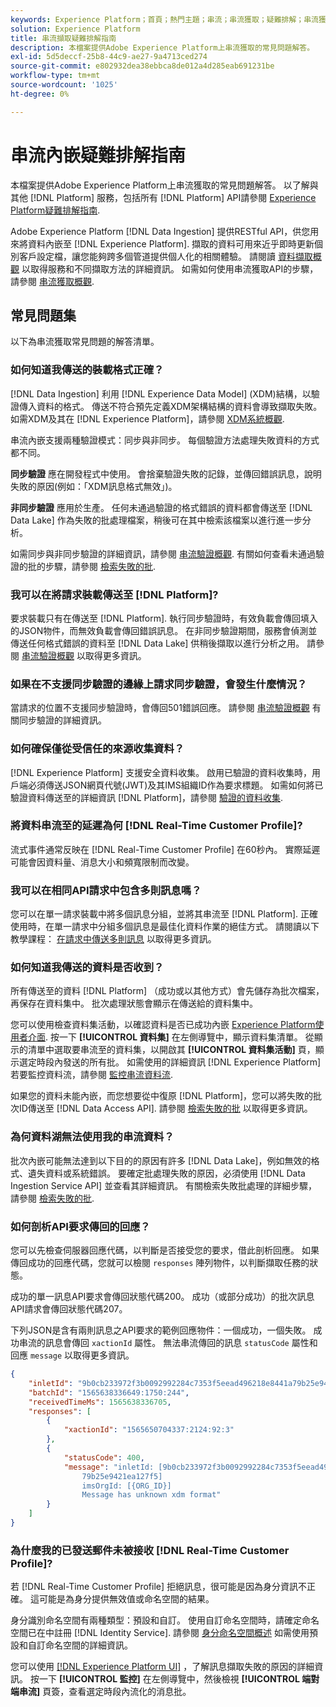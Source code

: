 ```yaml
---
keywords: Experience Platform；首頁；熱門主題；串流；串流獲取；疑難排解；串流獲取疑難排解；串流獲取常見問題集；faq;
solution: Experience Platform
title: 串流擷取疑難排解指南
description: 本檔案提供Adobe Experience Platform上串流獲取的常見問題解答。
exl-id: 5d5deccf-25b8-44c9-ae27-9a4713ced274
source-git-commit: e802932dea38ebbca8de012a4d285eab691231be
workflow-type: tm+mt
source-wordcount: '1025'
ht-degree: 0%

---
```


# 串流內嵌疑難排解指南

本檔案提供Adobe Experience Platform上串流獲取的常見問題解答。 以了解與其他 [!DNL Platform] 服務，包括所有 [!DNL Platform] API請參閱 [Experience Platform疑難排解指南](../../landing/troubleshooting.md).

Adobe Experience Platform [!DNL Data Ingestion] 提供RESTful API，供您用來將資料內嵌至 [!DNL Experience Platform]. 擷取的資料可用來近乎即時更新個別客戶設定檔，讓您能夠跨多個管道提供個人化的相關體驗。 請閱讀 [資料擷取概觀](../home.md) 以取得服務和不同擷取方法的詳細資訊。 如需如何使用串流獲取API的步驟，請參閱 [串流獲取概觀](../streaming-ingestion/overview.md).

## 常見問題集

以下為串流獲取常見問題的解答清單。

### 如何知道我傳送的裝載格式正確？

[!DNL Data Ingestion] 利用 [!DNL Experience Data Model] (XDM)結構，以驗證傳入資料的格式。 傳送不符合預先定義XDM架構結構的資料會導致擷取失敗。 如需XDM及其在 [!DNL Experience Platform]，請參閱 [XDM系統概觀](../../xdm/home.md).

串流內嵌支援兩種驗證模式：同步與非同步。 每個驗證方法處理失敗資料的方式都不同。

**同步驗證** 應在開發程式中使用。 會捨棄驗證失敗的記錄，並傳回錯誤訊息，說明失敗的原因(例如：「XDM訊息格式無效」)。

**非同步驗證** 應用於生產。 任何未通過驗證的格式錯誤的資料都會傳送至 [!DNL Data Lake] 作為失敗的批處理檔案，稍後可在其中檢索該檔案以進行進一步分析。

如需同步與非同步驗證的詳細資訊，請參閱 [串流驗證概觀](../quality/streaming-validation.md). 有關如何查看未通過驗證的批的步驟，請參閱 [檢索失敗的批](../quality/retrieve-failed-batches.md).

### 我可以在將請求裝載傳送至 [!DNL Platform]?

要求裝載只有在傳送至 [!DNL Platform]. 執行同步驗證時，有效負載會傳回填入的JSON物件，而無效負載會傳回錯誤訊息。 在非同步驗證期間，服務會偵測並傳送任何格式錯誤的資料至 [!DNL Data Lake] 供稍後擷取以進行分析之用。 請參閱 [串流驗證概觀](../quality/streaming-validation.md) 以取得更多資訊。

### 如果在不支援同步驗證的邊緣上請求同步驗證，會發生什麼情況？

當請求的位置不支援同步驗證時，會傳回501錯誤回應。 請參閱 [串流驗證概觀](../quality/streaming-validation.md) 有關同步驗證的詳細資訊。

### 如何確保僅從受信任的來源收集資料？

[!DNL Experience Platform] 支援安全資料收集。 啟用已驗證的資料收集時，用戶端必須傳送JSON網頁代號(JWT)及其IMS組織ID作為要求標題。 如需如何將已驗證資料傳送至的詳細資訊 [!DNL Platform]，請參閱 [驗證的資料收集](../tutorials/create-authenticated-streaming-connection.md).

### 將資料串流至的延遲為何 [!DNL Real-Time Customer Profile]?

流式事件通常反映在 [!DNL Real-Time Customer Profile] 在60秒內。 實際延遲可能會因資料量、消息大小和頻寬限制而改變。

### 我可以在相同API請求中包含多則訊息嗎？

您可以在單一請求裝載中將多個訊息分組，並將其串流至 [!DNL Platform]. 正確使用時，在單一請求中分組多個訊息是最佳化資料作業的絕佳方式。 請閱讀以下教學課程： [在請求中傳送多則訊息](../tutorials/streaming-multiple-messages.md) 以取得更多資訊。

### 如何知道我傳送的資料是否收到？

所有傳送至的資料 [!DNL Platform] （成功或以其他方式）會先儲存為批次檔案，再保存在資料集中。 批次處理狀態會顯示在傳送給的資料集中。

您可以使用檢查資料集活動，以確認資料是否已成功內嵌 [Experience Platform使用者介面](https://platform.adobe.com). 按一下 **[!UICONTROL 資料集]** 在左側導覽中，顯示資料集清單。 從顯示的清單中選取要串流至的資料集，以開啟其 **[!UICONTROL 資料集活動]** 頁，顯示選定時段內發送的所有批。 如需使用的詳細資訊 [!DNL Experience Platform] 若要監控資料流，請參閱 [監控串流資料流](../quality/monitor-data-ingestion.md).

如果您的資料未能內嵌，而您想要從中復原 [!DNL Platform]，您可以將失敗的批次ID傳送至 [!DNL Data Access API]. 請參閱 [檢索失敗的批](../quality/retrieve-failed-batches.md) 以取得更多資訊。

### 為何資料湖無法使用我的串流資料？

批次內嵌可能無法達到以下目的的原因有許多 [!DNL Data Lake]，例如無效的格式、遺失資料或系統錯誤。 要確定批處理失敗的原因，必須使用 [!DNL Data Ingestion Service API] 並查看其詳細資訊。 有關檢索失敗批處理的詳細步驟，請參閱 [檢索失敗的批](../quality/retrieve-failed-batches.md).

### 如何剖析API要求傳回的回應？

您可以先檢查伺服器回應代碼，以判斷是否接受您的要求，借此剖析回應。 如果傳回成功的回應代碼，您就可以檢閱 `responses` 陣列物件，以判斷擷取任務的狀態。

成功的單一訊息API要求會傳回狀態代碼200。 成功（或部分成功）的批次訊息API請求會傳回狀態代碼207。

下列JSON是含有兩則訊息之API要求的範例回應物件：一個成功，一個失敗。 成功串流的訊息會傳回 `xactionId` 屬性。 無法串流傳回的訊息 `statusCode` 屬性和回應 `message` 以取得更多資訊。

```JSON
{
    "inletId": "9b0cb233972f3b0092992284c7353f5eead496218e8441a79b25e9421ea127f5",
    "batchId": "1565638336649:1750:244",
    "receivedTimeMs": 1565638336705,
    "responses": [
        {
            "xactionId": "1565650704337:2124:92:3"
        },
        {
            "statusCode": 400,
            "message": "inletId: [9b0cb233972f3b0092992284c7353f5eead496218e8441a
                79b25e9421ea127f5] 
                imsOrgId: [{ORG_ID}] 
                Message has unknown xdm format"
        }
    ]
}
```

### 為什麼我的已發送郵件未被接收 [!DNL Real-Time Customer Profile]?

若 [!DNL Real-Time Customer Profile] 拒絕訊息，很可能是因為身分資訊不正確。 這可能是為身分提供無效值或命名空間的結果。

身分識別命名空間有兩種類型：預設和自訂。 使用自訂命名空間時，請確定命名空間已在中註冊 [!DNL Identity Service]. 請參閱 [身分命名空間概述](../../identity-service/namespaces.md) 如需使用預設和自訂命名空間的詳細資訊。

您可以使用 [[!DNL Experience Platform UI]](https://platform.adobe.com) ，了解訊息擷取失敗的原因的詳細資訊。 按一下 **[!UICONTROL 監控]** 在左側導覽中，然後檢視 **[!UICONTROL 端對端串流]** 頁簽，查看選定時段內流化的消息批。
